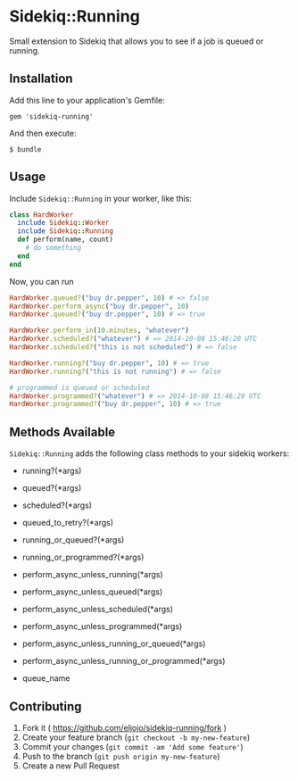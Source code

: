 # Sidekiq::Running

Small extension to Sidekiq that allows you to see if a job is queued or running.

## Installation

Add this line to your application's Gemfile:

    gem 'sidekiq-running'

And then execute:

    $ bundle

## Usage

Include ``Sidekiq::Running`` in your worker, like this:
```ruby
class HardWorker
  include Sidekiq::Worker
  include Sidekiq::Running
  def perform(name, count)
    # do something
  end
end
```

Now, you can run
```ruby
HardWorker.queued?("buy dr.pepper", 10) # => false
HardWorker.perform_async("buy dr.pepper", 10)
HardWorker.queued?("buy dr.pepper", 10) # => true

HardWorker.perform_in(10.minutes, "whatever")
HardWorker.scheduled?("whatever") # => 2014-10-08 15:46:20 UTC
HardWorker.scheduled?("this is not scheduled") # => false

HardWorker.running?("buy dr.pepper", 10) # => true
HardWorker.running?("this is not running") # => false

# programmed is queued or scheduled
HardWorker.programmed?("whatever") # => 2014-10-08 15:46:20 UTC
HardWorker.programmed?("buy dr.pepper", 10) # => true
```

## Methods Available
``Sidekiq::Running`` adds the following class methods to your sidekiq workers:

- running?(*args)
- queued?(*args)
- scheduled?(*args)
- queued_to_retry?(*args)

- running_or_queued?(*args)
- running_or_programmed?(*args)

- perform_async_unless_running(*args)
- perform_async_unless_queued(*args)
- perform_async_unless_scheduled(*args)
- perform_async_unless_programmed(*args)
- perform_async_unless_running_or_queued(*args)
- perform_async_unless_running_or_programmed(*args)
- queue_name

## Contributing

1. Fork it ( https://github.com/eljojo/sidekiq-running/fork )
2. Create your feature branch (`git checkout -b my-new-feature`)
3. Commit your changes (`git commit -am 'Add some feature'`)
4. Push to the branch (`git push origin my-new-feature`)
5. Create a new Pull Request
